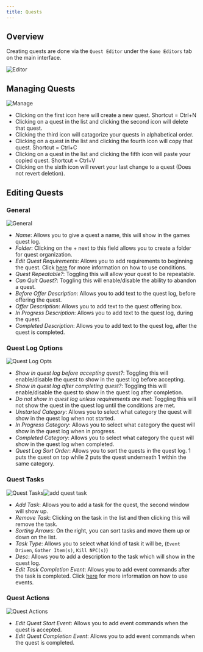 ```yaml
---
title: Quests
---
```


## Overview
Creating quests are done via the `Quest Editor` under the `Game Editors` tab on the main interface.

![Editor](https://github.com/AscensionGameDev/Intersect-Documentation/assets/72468758/97a1647d-7270-4034-a9ad-aea357d2d246)

## Managing Quests

![Manage](https://github.com/AscensionGameDev/Intersect-Documentation/assets/72468758/30e1d762-b326-4e40-92d5-44d09625c6f6)


- Clicking on the first icon here will create a new quest. Shortcut = Ctrl+N
- Clicking on a quest in the list and clicking the second icon will delete that quest.
- Clicking the third icon will catagorize your quests in alphabetical order.
- Clicking on a quest in the list and clicking the fourth icon will copy that quest. Shortcut = Ctrl+C
- Clicking on a quest in the list and clicking the fifth icon will paste your copied quest. Shortcut = Ctrl+V
- Clicking on the sixth icon will revert your last change to a quest (Does not revert deletion).

## Editing Quests

### General

![General](https://github.com/AscensionGameDev/Intersect-Documentation/assets/72468758/868ea028-839f-476d-ac66-4a50c5b42819)

- *Name*: Allows you to give a quest a name, this will show in the games quest log.
- *Folder*: Clicking on the + next to this field allows you to create a folder for quest organization.
- *Edit Quest Requirements*: Allows you to add requirements to beginning the quest. Click [here](./conditions.md) for more information on how to use conditions.
- *Quest Repeatable?*: Toggling this will allow your quest to be repeatable.
- *Can Quit Quest?*: Toggling this will enable/disable the ability to abandon a quest.
- *Before Offer Description*: Allows you to add text to the quest log, before offering the quest.
- *Offer Description*: Allows you to add text to the quest offering box.
- *In Progress Description*: Allows you to add text to the quest log, during the quest.
- *Completed Description*: Allows you to add text to the quest log, after the quest is completed.

### Quest Log Options

![Quest Log Opts](https://github.com/AscensionGameDev/Intersect-Documentation/assets/72468758/a8cff5c0-481a-4a24-befd-2f7ef7cfb271)

- *Show in quest log before accepting quest?*: Toggling this will enable/disable the quest to show in the quest log before accepting.
- *Show in quest log after completing quest?*: Toggling this will enable/disable the quest to show in the quest log after completion.
- *Do not show in quest log unless requirements are met*: Toggling this will not show the quest in the quest log until the conditions are met.
- *Unstarted Category*: Allows you to select what category the quest will show in the quest log when not started.
- *In Progress Category*: Allows you to select what category the quest will show in the quest log when in progress.
- *Completed Category*: Allows you to select what category the quest will show in the quest log when completed.
- *Quest Log Sort Order*: Allows you to sort the quests in the quest log. 1 puts the quest on top while 2 puts the quest underneath 1 within the same category.

### Quest Tasks

![Quest Tasks](https://github.com/AscensionGameDev/Intersect-Documentation/assets/72468758/3b9bdf30-d9ac-437a-8c49-6aeac4e66cd0)![add quest task](https://github.com/AscensionGameDev/Intersect-Documentation/assets/72468758/74372f78-e3b2-45e1-8280-a825d20c1d9d)

- *Add Task*: Allows you to add a task for the quest, the second window will show up.
- *Remove Task*: Clicking on the task in the list and then clicking this will remove the task.
- *Sorting Arrows*: On the right, you can sort tasks and move them up or down on the list.
- *Task Type*: Allows you to select what kind of task it will be, (`Event Driven`, `Gather Item(s)`, `Kill NPC(s)`)
- *Desc*: Allows you to add a description to the task which will show in the quest log.
- *Edit Task Completion Event*: Allows you to add event commands after the task is completed. Click [here](../events/introduction.md) for more information on how to use events.
 
### Quest Actions

![Quest Actions](https://github.com/AscensionGameDev/Intersect-Documentation/assets/72468758/cb5208aa-98c7-4cd1-b1c0-de09e9fa4db2)

- *Edit Quest Start Event*: Allows you to add event commands when the quest is accepted.
- *Edit Quest Completion Event*: Allows you to add event commands when the quest is completed.

